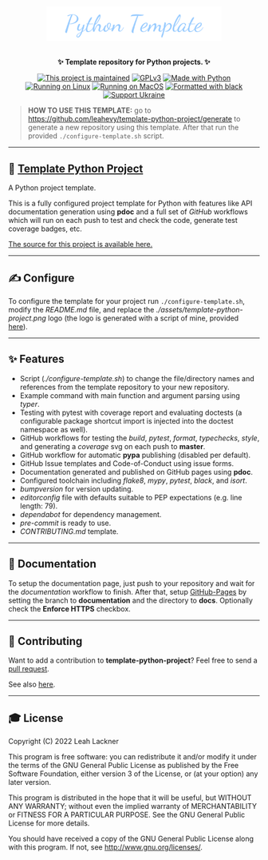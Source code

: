 <div align="center">
<a href="https://github.com/leahevy/template-python-project"><img src="https://raw.githubusercontent.com/leahevy/template-python-project/master/assets/template-python-project.png" width="350px" alt="template-python-project"/></a>
</div>
<br/>

<p align="center">
<b>✨ Template repository for Python projects. ✨</b> 
</p>

<p align="center">
<a href="https://github.com/leahevy/template-python-project/graphs/commit-activity"><img src="https://img.shields.io/badge/Maintained%3F-yes-green.svg" alt="This project is maintained"/></a>
<a href="https://www.gnu.org/licenses/gpl-3.0"><img src="https://img.shields.io/badge/License-GPLv3-blue.svg" alt="GPLv3"/></a>
<a href="https://www.python.org/"><img src="https://img.shields.io/badge/Made%20with-Python-1f425f.svg" alt="Made with Python"/></a>
<a href="https://www.linux.org/"><img src="https://svgshare.com/i/Zhy.svg" alt="Running on Linux"/></a>
<a href="https://www.apple.com/"><img src="https://svgshare.com/i/ZjP.svg" alt="Running on MacOS"/></a>
<a href="https://github.com/psf/black"><img src="https://img.shields.io/badge/code%20style-black-000000.svg" alt="Formatted with black"/></a>
<a href="https://opensource.fb.com/support-ukraine"><img src="https://img.shields.io/badge/Support-Ukraine-FFD500?style=flat&labelColor=005BBB" alt="Support Ukraine"/></a>
</p>

> **HOW TO USE THIS TEMPLATE:** go to <https://github.com/leahevy/template-python-project/generate> to generate a new repository using this template. After that run the provided `./configure-template.sh` script.
  
---

## 💫 [Template Python Project](https://github.com/leahevy/template-python-project)

A Python project template.

This is a fully configured project template for Python with features like API documentation generation using **pdoc** and a full set of *GitHub* workflows which will run on each push to test and check the code, generate test coverage badges, etc.

[The source for this project is available here.](https://github.com/leahevy/template-python-project)

---

## ✍️ Configure

To configure the template for your project run `./configure-template.sh`,
modify the *README.md* file, and replace the *./assets/template-python-project.png* logo (the logo is generated with a script of mine, provided [here](https://github.com/leahevy/dev/blob/master/python/leahevy/cmds/gen_project_banner.py)).

---

## ✨ Features

- Script (*./configure-template.sh*) to change the file/directory names and references from the template repository to your new repository.
- Example command with main function and argument parsing using *typer*.
- Testing with pytest with coverage report and evaluating doctests (a configurable package shortcut import is injected into the doctest namespace as well).
- GitHub workflows for testing the *build*, *pytest*, *format*, *typechecks*, *style*, and generating a *coverage* svg on each push to **master**.
- GitHub workflow for automatic **pypa** publishing (disabled per default).
- GitHub Issue templates and Code-of-Conduct using issue forms.
- Documentation generated and published on GitHub pages using **pdoc**.
- Configured toolchain including *flake8*, *mypy*, *pytest*, *black*, and *isort*.
- *bumpversion* for version updating.
- *editorconfig* file with defaults suitable to PEP expectations (e.g. line length: 79).
- *dependabot* for dependency management.
- *pre-commit* is ready to use.
- *CONTRIBUTING.md* template.

---

## 📖 Documentation

To setup the documentation page, just push to your repository and wait for the *documentation* workflow to finish. After that, setup [GitHub-Pages](https://github.com/leahevy/template-python-project/settings/pages) by setting the branch to **documentation** and the directory to **docs**. Optionally check the **Enforce HTTPS** checkbox.

---

## 👥 Contributing

Want to add a contribution to **template-python-project**? Feel free to send a [pull request](https://github.com/leahevy/template-python-project/compare).

See also [here](https://github.com/leahevy/template-python-project/blob/master/CONTRIBUTING.md).

---

## 🎓 License

Copyright (C) 2022 Leah Lackner

This program is free software: you can redistribute it and/or modify
it under the terms of the GNU General Public License as published by
the Free Software Foundation, either version 3 of the License, or
(at your option) any later version.

This program is distributed in the hope that it will be useful,
but WITHOUT ANY WARRANTY; without even the implied warranty of
MERCHANTABILITY or FITNESS FOR A PARTICULAR PURPOSE.  See the
GNU General Public License for more details.

You should have received a copy of the GNU General Public License
along with this program.  If not, see <http://www.gnu.org/licenses/>.

